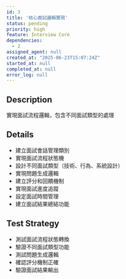 ```yaml
---
id: 3
title: '核心面試邏輯實現'
status: pending
priority: high
feature: Interview Core
dependencies:
  - 2
assigned_agent: null
created_at: "2025-06-23T15:07:24Z"
started_at: null
completed_at: null
error_log: null
---
```


## Description

實現面試流程邏輯，包含不同面試類型的處理

## Details

- 建立面試會話管理類別
- 實現面試流程狀態機
- 設計不同面試類型（技術、行為、系統設計）
- 實現問題生成邏輯
- 建立評分和回饋機制
- 實現面試進度追蹤
- 設定面試時間管理
- 建立面試結果總結功能

## Test Strategy

- 測試面試流程狀態轉換
- 驗證不同面試類型功能
- 測試問題生成邏輯
- 確認評分機制正確
- 驗證面試結果輸出 